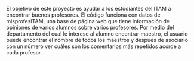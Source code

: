El objetivo de este proyecto es ayudar a los estudiantes del ITAM a encontrar buenos profesores. El código funciona con datos de misprofesITAM, una base de página web que tiene información de opiniones de varios alumnos sobre varios profesores. Por medio del departamento del cual le interese al alumno encontrar maestro, el usuario puede encontrar el nombre de todos los maestros y después de asociarlo con un número ver cuáles son los comentarios más repetidos acorde a cada profesor.
